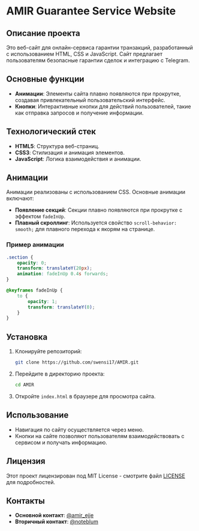 # AMIR Guarantee Service Website

## Описание проекта
Это веб-сайт для онлайн-сервиса гарантии транзакций, разработанный с использованием HTML, CSS и JavaScript. Сайт предлагает пользователям безопасные гарантии сделок и интеграцию с Telegram.

## Основные функции
- **Анимации**: Элементы сайта плавно появляются при прокрутке, создавая привлекательный пользовательский интерфейс.
- **Кнопки**: Интерактивные кнопки для действий пользователей, такие как отправка запросов и получение информации.

## Технологический стек
- **HTML5**: Структура веб-страниц.
- **CSS3**: Стилизация и анимация элементов.
- **JavaScript**: Логика взаимодействия и анимации.

## Анимации
Анимации реализованы с использованием CSS. Основные анимации включают:
- **Появление секций**: Секции плавно появляются при прокрутке с эффектом `fadeInUp`.
- **Плавный скроллинг**: Используется свойство `scroll-behavior: smooth;` для плавного перехода к якорям на странице.

### Пример анимации
```css
.section {
    opacity: 0;
    transform: translateY(20px);
    animation: fadeInUp 0.4s forwards;
}

@keyframes fadeInUp {
    to {
        opacity: 1;
        transform: translateY(0);
    }
}
```

## Установка
1. Клонируйте репозиторий:
   ```bash
   git clone https://github.com/swensi17/AMIR.git
   ```
2. Перейдите в директорию проекта:
   ```bash
   cd AMIR
   ```
3. Откройте `index.html` в браузере для просмотра сайта.

## Использование
- Навигация по сайту осуществляется через меню.
- Кнопки на сайте позволяют пользователям взаимодействовать с сервисом и получать информацию.

## Лицензия
Этот проект лицензирован под MIT License - смотрите файл [LICENSE](LICENSE) для подробностей.

## Контакты
- **Основной контакт**: [@amir_ejje](https://t.me/amir_ejje)
- **Вторичный контакт**: [@noteblum](https://t.me/noteblum)
